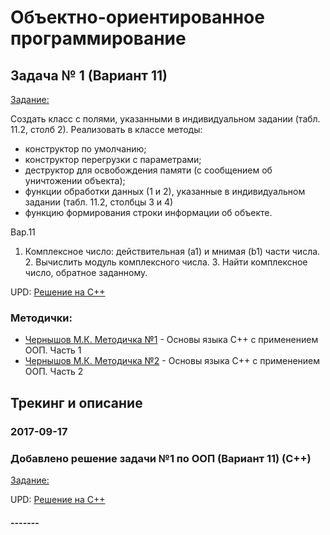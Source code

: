# Объектно-ориентированное программирование

## Задача № 1 (Вариант 11)

[Задание:](./OOP/lab01z/%D0%97%D0%B0%D0%B4%D0%B0%D0%BD%D0%B8%D0%B501.txt)

Создать класс с полями, указанными в индивидуальном задании (табл. 11.2, столб 2).
Реализовать в классе методы:
- конструктор по умолчанию;
- конструктор перегрузки с параметрами;
- деструктор для освобождения памяти (с сообщением об уничтожении объекта);
- функции обработки данных (1 и 2), указанные в индивидуальном задании (табл. 11.2, столбцы 3 и 4)
- функцию формирования строки информации об объекте.

Вар.11
1. Комплексное число: действительная (a1) и мнимая (b1) части числа. 2. Вычислить модуль комплексного числа. 3. Найти комплексное число, обратное заданному.

UPD: [Решение на С++](./OOP/lab01z/c%2B%2B)

### Методички:
- [Чернышов М.К. Методичка №1](https://cloud.mail.ru/public/MHuZ/KoQVWrJGw) - Основы языка C++ с применением ООП. Часть 1
- [Чернышов М.К. Методичка №2](https://cloud.mail.ru/public/4oma/9qFewBLvP) - Основы языка C++ с применением ООП. Часть 2

## Трекинг и описание


### 2017-09-17
### Добавлено решение задачи №1 по ООП (Вариант 11) (С++)
[Задание:](./OOP/lab01z/%D0%97%D0%B0%D0%B4%D0%B0%D0%BD%D0%B8%D0%B501.txt)

UPD: [Решение на С++](./OOP/lab01z/c%2B%2B)

#### -------